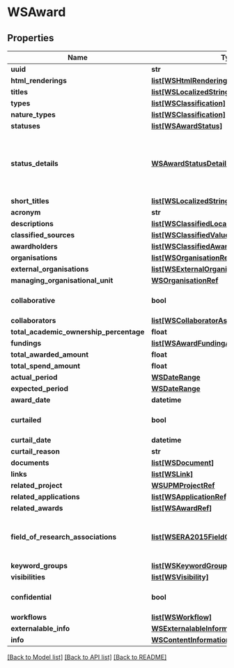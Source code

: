 # WSAward

## Properties
Name | Type | Description | Notes
------------ | ------------- | ------------- | -------------
**uuid** | **str** |  | [optional] 
**html_renderings** | [**list[WSHtmlRendering]**](WSHtmlRendering.md) |  | [optional] 
**titles** | [**list[WSLocalizedString]**](WSLocalizedString.md) |  | [optional] 
**types** | [**list[WSClassification]**](WSClassification.md) |  | [optional] 
**nature_types** | [**list[WSClassification]**](WSClassification.md) |  | [optional] 
**statuses** | [**list[WSAwardStatus]**](WSAwardStatus.md) |  | [optional] 
**status_details** | [**WSAwardStatusDetails**](WSAwardStatusDetails.md) | Only available when the Award Management module is enabled | [optional] 
**short_titles** | [**list[WSLocalizedString]**](WSLocalizedString.md) |  | [optional] 
**acronym** | **str** |  | [optional] 
**descriptions** | [**list[WSClassifiedLocalizedValue]**](WSClassifiedLocalizedValue.md) |  | [optional] 
**classified_sources** | [**list[WSClassifiedValue]**](WSClassifiedValue.md) |  | [optional] 
**awardholders** | [**list[WSClassifiedAwardholderAssociation]**](WSClassifiedAwardholderAssociation.md) |  | [optional] 
**organisations** | [**list[WSOrganisationRef]**](WSOrganisationRef.md) |  | [optional] 
**external_organisations** | [**list[WSExternalOrganisationRef]**](WSExternalOrganisationRef.md) |  | [optional] 
**managing_organisational_unit** | [**WSOrganisationRef**](WSOrganisationRef.md) |  | [optional] 
**collaborative** | **bool** |  | [optional] [default to False]
**collaborators** | [**list[WSCollaboratorAssociation]**](WSCollaboratorAssociation.md) |  | [optional] 
**total_academic_ownership_percentage** | **float** |  | [optional] 
**fundings** | [**list[WSAwardFundingAssociation]**](WSAwardFundingAssociation.md) |  | [optional] 
**total_awarded_amount** | **float** |  | [optional] 
**total_spend_amount** | **float** |  | [optional] 
**actual_period** | [**WSDateRange**](WSDateRange.md) |  | [optional] 
**expected_period** | [**WSDateRange**](WSDateRange.md) |  | [optional] 
**award_date** | **datetime** |  | [optional] 
**curtailed** | **bool** |  | [optional] [default to False]
**curtail_date** | **datetime** |  | [optional] 
**curtail_reason** | **str** |  | [optional] 
**documents** | [**list[WSDocument]**](WSDocument.md) |  | [optional] 
**links** | [**list[WSLink]**](WSLink.md) |  | [optional] 
**related_project** | [**WSUPMProjectRef**](WSUPMProjectRef.md) |  | [optional] 
**related_applications** | [**list[WSApplicationRef]**](WSApplicationRef.md) |  | [optional] 
**related_awards** | [**list[WSAwardRef]**](WSAwardRef.md) |  | [optional] 
**field_of_research_associations** | [**list[WSERA2015FieldOfResearchAssociation]**](WSERA2015FieldOfResearchAssociation.md) | Only available when the ERA module is enabled | [optional] 
**keyword_groups** | [**list[WSKeywordGroup]**](WSKeywordGroup.md) |  | [optional] 
**visibilities** | [**list[WSVisibility]**](WSVisibility.md) |  | [optional] 
**confidential** | **bool** |  | [optional] [default to False]
**workflows** | [**list[WSWorkflow]**](WSWorkflow.md) |  | [optional] 
**externalable_info** | [**WSExternalableInformation**](WSExternalableInformation.md) |  | [optional] 
**info** | [**WSContentInformation**](WSContentInformation.md) |  | [optional] 

[[Back to Model list]](../README.md#documentation-for-models) [[Back to API list]](../README.md#documentation-for-api-endpoints) [[Back to README]](../README.md)


